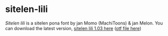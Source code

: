 # sitelen-lili
_Sitelen lili_ is a sitelen pona font by jan Momo (MachiToons) &amp; jan Melon. You can download the latest version, [sitelen lili 1.03 here](https://github.com/janMelon/sitelen-lili/blob/main/font-files/sitelen-lili-1.03.ttf) ([otf file here](https://github.com/janMelon/sitelen-lili/blob/main/font-files/sitelen-lili-1.03.otf))
